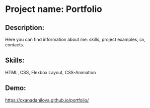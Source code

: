 # Project name: Portfolio

## Description:

Here you can find information about me: skills, project examples, cv, contacts.

## Skills:

HTML, CSS, Flexbox Layout, CSS-Animation

## Demo:

https://oxanadanilova.github.io/portfolio/
